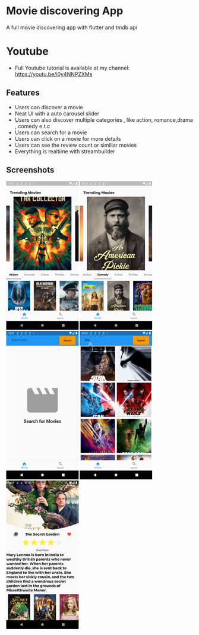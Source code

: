 # Movie discovering App 

A full movie discovering app with flutter and tmdb api

# Youtube
* Full Youtube tutorial is available at my channel: https://youtu.be/i0y4NNPZXMs
## Features

* Users can discover a movie
* Neat UI with a auto carousel slider
* Users can also discover multiple categories , like action, romance,drama , comedy e.t.c
* Users can search for a movie
* Users can click on a movie for more details
* Users can see the review count or similiar movies
* Everything is realtime with streambuilder

## Screenshots
<img src="screenshots/Screenshot_1596968609.png" height=400em> <img src="screenshots/Screenshot_1596968617.png" height=400em> 
<img src="screenshots/Screenshot_1596968624.png" height=400em> <img src="screenshots/Screenshot_1596968633.png" height=400em> 
<img src="screenshots/Screenshot_1596968704.png" height=400em> 
